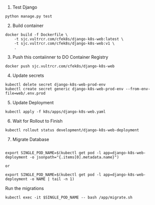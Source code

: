 1. Test Django

```
python manage.py test
```

2. Build container
```
docker build -f Dockerfile \
    -t sjc.vultrcr.com/cfek8s/django-k8s-web:latest \
    -t sjc.vultrcr.com/cfek8s/django-k8s-web:v1 \
    .
```

3. Push this contaiinner to DO Container Registry 

```
docker push sjc.vultrcr.com/cfek8s/django-k8s-web

```

4. Update secrets

```
kubectl delete secret django-k8s-web-prod-env
kubectl create secret generic django-k8s-web-prod-env --from-env-file=web/.env.prod
```

5. Update Deployment

```
kubectl apply -f k8s/apps/django-k8s-web.yaml
```


6. Wait for Rollout to Finish

```
kubectl rollout status development/django-k8s-web-deployment
```

7. Migrate Database

```

export SINGLE_POD_NAME=$(kubectl get pod -l app=django-k8s-web-deployment -o jsonpath="{.items[0].metadata.name}")

or

export SINGLE_POD_NAME=$(kubectl get pod -l app=django-k8s-web-deployment -o NAME | tail -n 1)
```


Run the migrations
```
kubectl exec -it $SINGLE_POD_NAME -- bash /app/migrate.sh
```